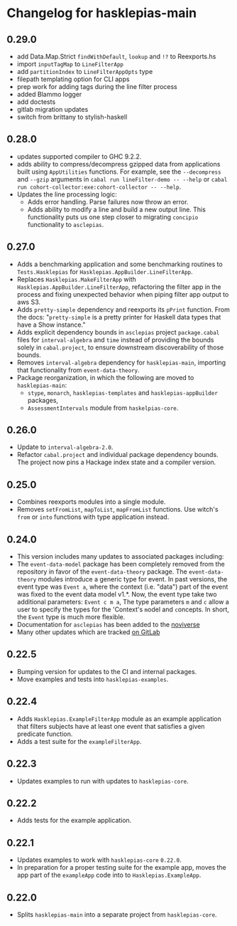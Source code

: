 # Changelog for hasklepias-main

## 0.29.0

* add Data.Map.Strict `findWithDefault`, `lookup` and `!?` to Reexports.hs
* import `inputTagMap` to `LineFilterApp`
* add `partitionIndex` to `LineFilterAppOpts` type
* filepath templating option for CLI apps
* prep work for adding tags during the line filter process
* added Blammo logger
* add doctests
* gitlab migration updates
* switch from brittany to stylish-haskell

## 0.28.0

* updates supported compiler to GHC 9.2.2.
* adds ability to compress/decompress gzipped data from applications
built using `AppUtilities` functions.
For example, see the `--decompress` and `--gzip` arguments in
`cabal run lineFilter-demo -- --help` or
`cabal run cohort-collector:exe:cohort-collector -- --help`.
* Updates the line processing logic:
  * Adds error handling. Parse failures now throw an error.
  * Adds ability to modify a line and build a new output line.
  This functionality puts us one step closer to migrating `concipio`
  functionality to `asclepias`.

## 0.27.0

* Adds a benchmarking application and some benchmarking routines to `Tests.Hasklepias` for `Hasklepias.AppBuilder.LineFilterApp`.
* Replaces `Hasklepias.MakeFilterApp` with `Hasklepias.AppBuilder.LineFilterApp`, refactoring the filter app in the process and fixing unexpected behavior when piping filter app output to aws S3.
* Adds `pretty-simple` dependency and reexports its `pPrint` function.
From the docs: "`pretty-simple` is a pretty printer
for Haskell data types that have a Show instance."
* Adds explicit dependency bounds in `asclepias` project `package.cabal` files for `interval-algebra` and `time` instead of providing the bounds solely in `cabal.project`, to ensure downstream discoverability of those bounds.
* Removes `interval-algebra` dependency for `hasklepias-main`, importing that functionality from `event-data-theory`.
* Package reorganization, in which the following are moved to `hasklepias-main`:
  * `stype`, `monarch`, `hasklepias-templates` and `hasklepias-appBuilder` packages,
  * `AssessmentIntervals` module from `haskelpias-core`.

## 0.26.0

* Update to `interval-algebra-2.0`.
* Refactor `cabal.project` and individual package dependency bounds.
The project now pins a Hackage index state and a compiler version.

## 0.25.0

* Combines reexports modules into a single module.
* Removes `setFromList`, `mapToList`, `mapFromList` functions.
Use witch's `from` or `into` functions with type application instead.

## 0.24.0

* This version includes many updates to associated packages including:
* The `event-data-model` package has been completely removed from the repository
in favor of the `event-data-theory` package.
The `event-data-theory` modules introduce a generic type for event.
In past versions, the event type was `Event a`,
where the context (i.e. "data") part of the event was fixed
to the event data model v1.*.
Now, the event type take two additional parameters: `Event c m a`,
The type parameters `m` and `c` allow a user to specify
the types for the 'Context's `m`odel and `c`oncepts.
In short, the `Event` type is much more flexible.
* Documentation for `asclepias` has been added to the
[noviverse](https://docs.novisci.com/noviverse/index.html)
* Many other updates which are tracked
[on GitLab](https://gitlab.com/targetrwe/epistats/nsstat/asclepias/-/milestones/1#tab-issues)

## 0.22.5

* Bumping version for updates to the CI and internal packages.
* Move examples and tests into `hasklepias-examples`.

## 0.22.4

* Adds `Hasklepias.ExampleFilterApp` module as an example application
that filters subjects have at least one event
that satisfies a given predicate function.
* Adds a test suite for the `exampleFilterApp`.

## 0.22.3

* Updates examples to run with updates to `hasklepias-core`.

## 0.22.2

* Adds tests for the example application.

## 0.22.1

* Updates examples to work with `hasklepias-core` `0.22.0`.
* In preparation for a proper testing suite for the example app, moves the app part of the `exampleApp` code into to `Hasklepias.ExampleApp`.

## 0.22.0

* Splits `hasklepias-main` into a separate project from `hasklepias-core`.

